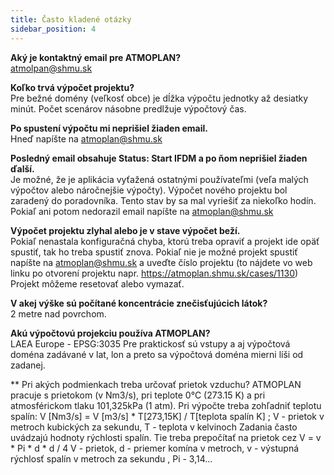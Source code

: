 ```yaml
---
title: Často kladené otázky 
sidebar_position: 4
---
```


**Aký je kontaktný email pre ATMOPLAN?** <br/>
atmolpan@shmu.sk

**Koľko trvá výpočet projektu?** <br/>
Pre bežné domény (veľkosť obce) je dĺžka výpočtu jednotky až desiatky minút. Počet scenárov násobne predlžuje výpočtový čas.

**Po spustení výpočtu mi neprišiel žiaden email.** <br/>
Hneď napíšte na atmoplan@shmu.sk

**Posledný email obsahuje Status: Start IFDM a po ňom neprišiel žiaden ďalší.** <br/>
Je možné, že je aplikácia vyťažená ostatnými používateľmi (veľa malých výpočtov alebo náročnejšie výpočty). Výpočet nového projektu bol zaradený do poradovníka. 
Tento stav by sa mal vyriešiť za niekoľko hodín.
Pokiaľ ani potom nedorazil email napíšte na atmoplan@shmu.sk

**Výpočet projektu zlyhal alebo je v stave výpočet beží.** <br/>
Pokiaľ nenastala konfiguračná chyba, ktorú treba opraviť a projekt ide opäť spustiť, tak ho treba spustiť znova.
Pokiaľ nie je možné projekt spustiť napíšte na atmoplan@shmu.sk a uveďte číslo projektu (to nájdete vo web linku po otvorení projektu napr. https://atmoplan.shmu.sk/cases/1130)
Projekt môžeme resetovať alebo vymazať.

**V akej výške sú počítané koncentrácie znečisťujúcich látok?** <br/>
2 metre nad povrchom.

**Akú výpočtovú projekciu používa ATMOPLAN?** <br/>
LAEA Europe - EPSG:3035
Pre praktickosť sú vstupy a aj výpočtová doména zadávané v lat, lon a preto sa výpočtová doména mierni líši od zadanej.

** Pri akých podmienkach treba určovať prietok vzduchu?
ATMOPLAN pracuje s prietokom (v Nm3/s), pri teplote 0°C (273.15 K) a pri atmosférickom tlaku 101,325kPa (1 atm).
Pri výpočte treba zohľadniť teplotu spalín:  V [Nm3/s]  = V [m3/s] * T[273,15K] / T[teplota spalín K] ; 
V - prietok v metroch kubických za sekundu, T - teplota v kelvinoch
Zadania často uvádzajú hodnoty rýchlosti spalín. Tie treba prepočítať na prietok cez V = v * Pi * d * d / 4
V - prietok, d - priemer komína v metroch, v - výstupná rýchlosť spalín v metroch za sekundu , Pi - 3,14...
